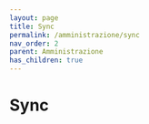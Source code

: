 ```yaml
---
layout: page
title: Sync
permalink: /amministrazione/sync
nav_order: 2
parent: Amministrazione
has_children: true
---
```


# Sync
